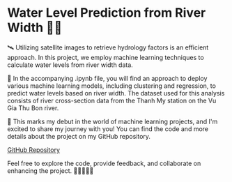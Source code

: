 # Water Level Prediction from River Width 🌊📏

🛰️ Utilizing satellite images to retrieve hydrology factors is an efficient approach. In this project, we employ machine learning techniques to calculate water levels from river width data.

📁 In the accompanying .ipynb file, you will find an approach to deploy various machine learning models, including clustering and regression, to predict water levels based on river width. The dataset used for this analysis consists of river cross-section data from the Thanh My station on the Vu Gia Thu Bon river.

🚀 This marks my debut in the world of machine learning projects, and I'm excited to share my journey with you! You can find the code and more details about the project on my GitHub repository.

[GitHub Repository](https://github.com/quyzthe/WaterLevel_from_RiverWidth/blob/main/WaterLevel%20from%20RiverWidth.ipynb)

Feel free to explore the code, provide feedback, and collaborate on enhancing the project. 🤝👨‍💻👩‍💻
